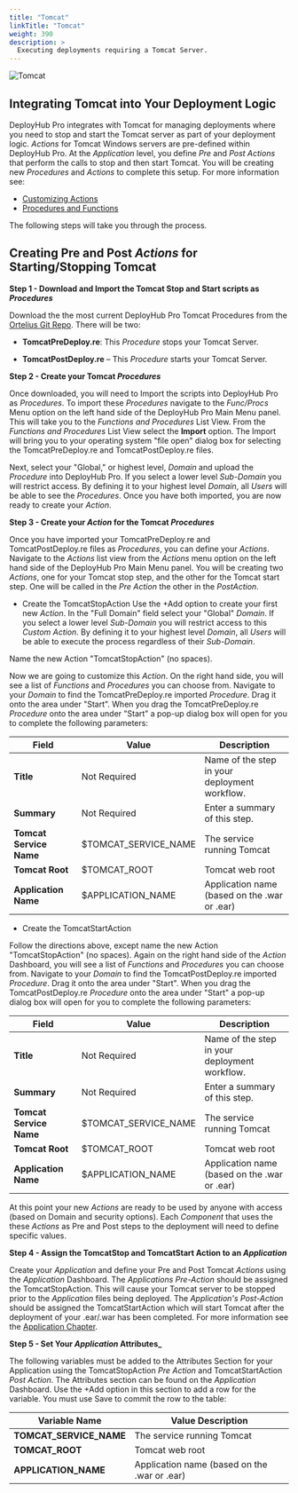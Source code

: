 ```yaml
---
title: "Tomcat"
linkTitle: "Tomcat"
weight: 390
description: >
  Executing deployments requiring a Tomcat Server.
---
```


![Tomcat](/userguide/images/tomcat.png)

## Integrating Tomcat into Your Deployment Logic

DeployHub Pro integrates with Tomcat for managing deployments where you need to stop and start the Tomcat server as part of your deployment logic. _Actions_ for Tomcat Windows servers are pre-defined within DeployHub Pro. At the _Application_ level, you define _Pre_ and _Post_ _Actions_ that perform the calls to stop and then start Tomcat. You will be creating new _Procedures_ and _Actions_ to complete this setup.  For more information see:

- [Customizing Actions](/userguide/advanced-features/deployments/2-define-your-actions/)
- [Procedures and Functions](/userguide/advanced-features/deployments/2-define-your-functions-and-procedures/)

The following steps will take you through the process.

## Creating Pre and Post _Actions_ for Starting/Stopping Tomcat

**Step 1 - Download and Import the Tomcat Stop and Start scripts as _Procedures_**

Download the the most current DeployHub Pro Tomcat Procedures from the [Ortelius Git Repo](https://github.com/ortelius/ortelius/blob/master/procedures/). There will be two:

- **TomcatPreDeploy.re**:  This _Procedure_ stops your Tomcat Server.

- **TomcatPostDeploy.re** – This _Procedure_ starts your Tomcat Server.

**Step 2 - Create your Tomcat _Procedures_**

Once downloaded, you will need to Import the scripts into DeployHub Pro as _Procedures_. To import these _Procedures_ navigate to the _Func/Procs_ Menu option on the left hand side of the DeployHub Pro Main Menu panel. This will take you to the _Functions and Procedures_ List View. From the _Functions and Procedures_ List View select the **Import** option. The Import will bring you to your operating system "file open" dialog box for selecting the TomcatPreDeploy.re and TomcatPostDeploy.re files.

Next, select your "Global," or highest level, _Domain_ and upload the _Procedure_ into DeployHub Pro. If you select a lower level _Sub-Domain_ you will restrict access.  By defining it to your highest level _Domain_, all _Users_ will be able to see the _Procedures_. Once you have both imported, you are now ready to create your _Action_.

**Step 3 - Create your _Action_ for the Tomcat _Procedures_**

Once you have imported your TomcatPreDeploy.re and TomcatPostDeploy.re files as _Procedures_, you can define your _Actions_. Navigate to the _Actions_ list view from the _Actions_ menu option on the left hand side of the DeployHub Pro Main Menu panel. You will be creating two _Actions_, one for your Tomcat stop step, and the other for the Tomcat start step. One will be called in the _Pre Action_ the other in the _PostAction_.

- Create the TomcatStopAction
Use the +Add option to create your first new _Action_.  In the "Full Domain" field select your "Global" _Domain_. If you select a lower level _Sub-Domain_ you will restrict access to this _Custom Action_.  By defining it to your highest level _Domain_, all _Users_ will be able to execute the process regardless of their _Sub-Domain_.

Name the new Action "TomcatStopAction" (no spaces).

Now we are going to customize this _Action_. On the right hand side, you will see a list of _Functions_ and _Procedures_ you can choose from.  Navigate to your _Domain_ to find the TomcatPreDeploy.re imported _Procedure_.  Drag it onto the area under "Start". When you drag the TomcatPreDeploy.re _Procedure_ onto the area under "Start" a pop-up dialog box will open for you to complete the following parameters:

| **Field** | Value        | Description                                   |
|-----------|--------------|-----------------------------------------------|
| **Title** | Not Required | Name of the step in your deployment workflow. |
| **Summary** | Not Required | Enter a summary of this step. | |
| **Tomcat Service Name** | $TOMCAT_SERVICE_NAME| The service running Tomcat |
| **Tomcat Root** | $TOMCAT_ROOT | Tomcat web root |
| **Application Name** | $APPLICATION_NAME | Application name (based on the .war or .ear) |

- Create the TomcatStartAction

Follow the directions above, except name the new Action "TomcatStopAction" (no spaces). Again on the right hand side of the _Action_ Dashboard, you will see a list of _Functions_ and _Procedures_ you can choose from.  Navigate to your _Domain_ to find the TomcatPostDeploy.re imported _Procedure_.  Drag it onto the area under "Start". When you drag the TomcatPostDeploy.re _Procedure_ onto the area under "Start" a pop-up dialog box will open for you to complete the following parameters:

| **Field** | Value        | Description                                   |
|-----------|--------------|-----------------------------------------------|
| **Title** | Not Required | Name of the step in your deployment workflow. |
| **Summary** | Not Required | Enter a summary of this step. | |
| **Tomcat Service Name** | $TOMCAT_SERVICE_NAME| The service running Tomcat |
| **Tomcat Root** | $TOMCAT_ROOT | Tomcat web root |
| **Application Name** | $APPLICATION_NAME | Application name (based on the .war or .ear) |

At this point your new _Actions_ are ready to be used by anyone with access (based on Domain and security options). Each _Component_ that uses the these _Actions_ as Pre and Post steps to the deployment will need to define specific values.

**Step 4 - Assign the TomcatStop and TomcatStart Action to an _Application_**

Create your _Application_ and define your Pre and Post Tomcat _Actions_ using the _Application_ Dashboard. The _Applications_ _Pre-Action_ should be assigned the TomcatStopAction.  This will cause your Tomcat server to be stopped prior to the _Application_ files being deployed.  The _Application's_ _Post-Action_ should be assigned the TomcatStartAction which will start Tomcat after the deployment of your .ear/.war has been completed.  For more information see the [Application Chapter](/userguide/2-defining-applications/).

**Step 5 - Set Your _Application_ Attributes_**

The following variables must be added to the Attributes Section for your Application using the TomcatStopAction _Pre Action_ and TomcatStartAction _Post Action_.  The Attributes section can be found on the _Application_ Dashboard.  Use the +Add option in this section to add a row for the variable. You must use Save to commit the row to the table:

| Variable Name           | Value Description                            |
|-------------------------|----------------------------------------------|
| **TOMCAT_SERVICE_NAME** | The service running Tomcat                   |
| **TOMCAT_ROOT**         | Tomcat web root                              |
| **APPLICATION_NAME**    | Application name (based on the .war or .ear) |
